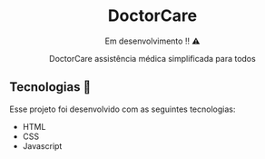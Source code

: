 <h1 align="center">DoctorCare</h1>
<p align="center"> Em desenvolvimento !! ⚠️ </p>

<p align="center">DoctorCare assistência médica simplificada para todos</p>

<div align="left">
<h2>Tecnologias  🚀</h2>

  <p>Esse projeto foi desenvolvido com as seguintes tecnologias:  </p>
  
+ HTML
+ CSS
+ Javascript
<!--df -->
</div>
